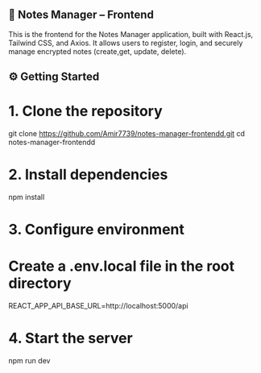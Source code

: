 ## 📘 Notes Manager – Frontend

This is the frontend for the Notes Manager application, built with React.js, Tailwind CSS, and Axios. It allows users to register, login, and securely manage encrypted notes (create,get, update, delete).

## ⚙️ Getting Started

# 1. Clone the repository

git clone https://github.com/Amir7739/notes-manager-frontendd.git
cd notes-manager-frontendd

# 2. Install dependencies

npm install

# 3. Configure environment

# Create a .env.local file in the root directory

REACT_APP_API_BASE_URL=http://localhost:5000/api

# 4. Start the server

npm run dev
